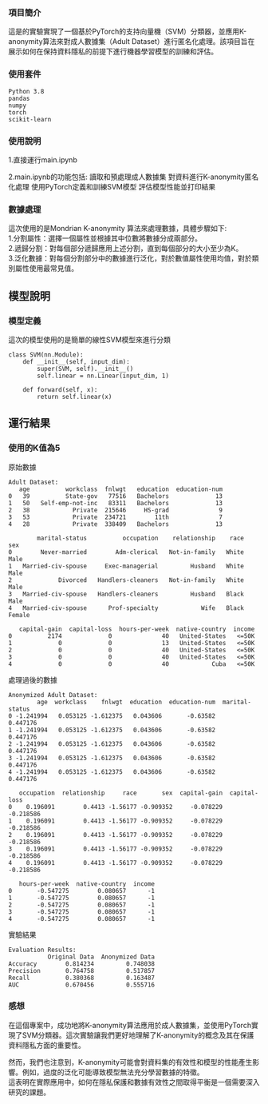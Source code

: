 ### 項目簡介
這是的實驗實現了一個基於PyTorch的支持向量機（SVM）分類器，並應用K-anonymity算法來對成人數據集（Adult Dataset）進行匿名化處理。該項目旨在展示如何在保持資料隱私的前提下進行機器學習模型的訓練和評估。

### 使用套件
```
Python 3.8
pandas
numpy
torch
scikit-learn
```

### 使用說明
1.直接運行main.ipynb

2.main.ipynb的功能包括:
    讀取和預處理成人數據集
    對資料進行K-anonymity匿名化處理
    使用PyTorch定義和訓練SVM模型
    評估模型性能並打印結果

### 數據處理
這次使用的是Mondrian K-anonymity 算法來處理數據，具體步驟如下:\
1.分割屬性：選擇一個屬性並根據其中位數將數據分成兩部分。\
2.遞歸分割：對每個部分遞歸應用上述分割，直到每個部分的大小至少為K。\
3.泛化數據：對每個分割部分中的數據進行泛化，對於數值屬性使用均值，對於類別屬性使用最常見值。

## 模型說明
### 模型定義
這次的模型使用的是簡單的線性SVM模型來進行分類
```
class SVM(nn.Module):
    def __init__(self, input_dim):
        super(SVM, self).__init__()
        self.linear = nn.Linear(input_dim, 1)

    def forward(self, x):
        return self.linear(x)
```


## 運行結果
### 使用的K值為5
原始數據
```
Adult Dataset:
   age          workclass  fnlwgt   education  education-num  
0   39          State-gov   77516   Bachelors             13   
1   50   Self-emp-not-inc   83311   Bachelors             13   
2   38            Private  215646     HS-grad              9   
3   53            Private  234721        11th              7   
4   28            Private  338409   Bachelors             13   

        marital-status          occupation    relationship    race      sex  
0        Never-married        Adm-clerical   Not-in-family   White     Male   
1   Married-civ-spouse     Exec-managerial         Husband   White     Male   
2             Divorced   Handlers-cleaners   Not-in-family   White     Male   
3   Married-civ-spouse   Handlers-cleaners         Husband   Black     Male   
4   Married-civ-spouse      Prof-specialty            Wife   Black   Female   

   capital-gain  capital-loss  hours-per-week  native-country  income  
0          2174             0              40   United-States   <=50K  
1             0             0              13   United-States   <=50K  
2             0             0              40   United-States   <=50K  
3             0             0              40   United-States   <=50K  
4             0             0              40            Cuba   <=50K  
```
處理過後的數據
```
Anonymized Adult Dataset:
        age  workclass    fnlwgt  education  education-num  marital-status  
0 -1.241994   0.053125 -1.612375   0.043606       -0.63582        0.447176   
1 -1.241994   0.053125 -1.612375   0.043606       -0.63582        0.447176   
2 -1.241994   0.053125 -1.612375   0.043606       -0.63582        0.447176   
3 -1.241994   0.053125 -1.612375   0.043606       -0.63582        0.447176   
4 -1.241994   0.053125 -1.612375   0.043606       -0.63582        0.447176   

   occupation  relationship     race       sex  capital-gain  capital-loss  
0    0.196091        0.4413 -1.56177 -0.909352     -0.078229     -0.218586   
1    0.196091        0.4413 -1.56177 -0.909352     -0.078229     -0.218586   
2    0.196091        0.4413 -1.56177 -0.909352     -0.078229     -0.218586   
3    0.196091        0.4413 -1.56177 -0.909352     -0.078229     -0.218586   
4    0.196091        0.4413 -1.56177 -0.909352     -0.078229     -0.218586   

   hours-per-week  native-country  income  
0       -0.547275        0.080657      -1  
1       -0.547275        0.080657      -1  
2       -0.547275        0.080657      -1  
3       -0.547275        0.080657      -1  
4       -0.547275        0.080657      -1  
```
實驗結果
```
Evaluation Results:
           Original Data  Anonymized Data
Accuracy        0.814234         0.748038
Precision       0.764758         0.517857
Recall          0.380368         0.163487
AUC             0.670456         0.555716

```

### 感想
在這個專案中，成功地將K-anonymity算法應用於成人數據集，並使用PyTorch實現了SVM分類器。這次實驗讓我們更好地理解了K-anonymity的概念及其在保護資料隱私方面的重要性。

然而，我們也注意到，K-anonymity可能會對資料集的有效性和模型的性能產生影響。例如，過度的泛化可能導致模型無法充分學習數據的特徵。\
這表明在實際應用中，如何在隱私保護和數據有效性之間取得平衡是一個需要深入研究的課題。
